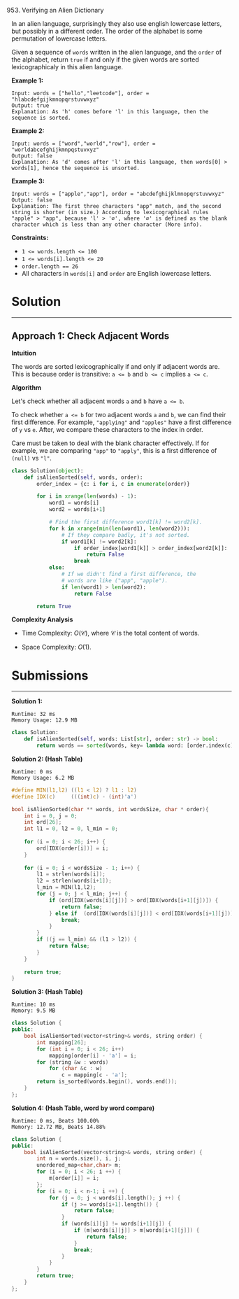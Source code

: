 953. Verifying an Alien Dictionary

In an alien language, surprisingly they also use english lowercase letters, but possibly in a different order. The order of the alphabet is some permutation of lowercase letters.

Given a sequence of `words` written in the alien language, and the `order` of the alphabet, return `true` if and only if the given words are sorted lexicographicaly in this alien language.

 

**Example 1:**
```
Input: words = ["hello","leetcode"], order = "hlabcdefgijkmnopqrstuvwxyz"
Output: true
Explanation: As 'h' comes before 'l' in this language, then the sequence is sorted.
```

**Example 2:**
```
Input: words = ["word","world","row"], order = "worldabcefghijkmnpqstuvxyz"
Output: false
Explanation: As 'd' comes after 'l' in this language, then words[0] > words[1], hence the sequence is unsorted.
```

**Example 3:**
```
Input: words = ["apple","app"], order = "abcdefghijklmnopqrstuvwxyz"
Output: false
Explanation: The first three characters "app" match, and the second string is shorter (in size.) According to lexicographical rules "apple" > "app", because 'l' > '∅', where '∅' is defined as the blank character which is less than any other character (More info).
```

**Constraints:**

* `1 <= words.length <= 100`
* `1 <= words[i].length <= 20`
* `order.length == 26`
* All characters in `words[i]` and `order` are English lowercase letters.

# Solution
---
## Approach 1: Check Adjacent Words
**Intuition**

The words are sorted lexicographically if and only if adjacent words are. This is because order is transitive: `a <= b` and `b <= c` implies `a <= c`.

**Algorithm**

Let's check whether all adjacent words `a` and `b` have `a <= b`.

To check whether `a <= b` for two adjacent words `a` and `b`, we can find their first difference. For example, `"applying"` and `"apples"` have a first difference of `y` vs `e`. After, we compare these characters to the index in order.

Care must be taken to deal with the blank character effectively. If for example, we are comparing `"app"` to `"apply"`, this is a first difference of `(null)` vs `"l"`.

```python
class Solution(object):
    def isAlienSorted(self, words, order):
        order_index = {c: i for i, c in enumerate(order)}

        for i in xrange(len(words) - 1):
            word1 = words[i]
            word2 = words[i+1]

            # Find the first difference word1[k] != word2[k].
            for k in xrange(min(len(word1), len(word2))):
                # If they compare badly, it's not sorted.
                if word1[k] != word2[k]:
                    if order_index[word1[k]] > order_index[word2[k]]:
                        return False
                    break
            else:
                # If we didn't find a first difference, the
                # words are like ("app", "apple").
                if len(word1) > len(word2):
                    return False

        return True
```

**Complexity Analysis**

* Time Complexity: $O(\mathcal{C})$, where $\mathcal{C}$ is the total content of words.

* Space Complexity: $O(1)$.

# Submissions
---
**Solution 1:**
```
Runtime: 32 ms
Memory Usage: 12.9 MB
```
```python
class Solution:
    def isAlienSorted(self, words: List[str], order: str) -> bool:
        return words == sorted(words, key= lambda word: [order.index(c) for c in word])
```

**Solution 2: (Hash Table)**
```
Runtime: 0 ms
Memory Usage: 6.2 MB
```
```c
#define MIN(l1,l2) ((l1 < l2) ? l1 : l2)
#define IDX(c)     (((int)c) - (int)'a')

bool isAlienSorted(char ** words, int wordsSize, char * order){
    int i = 0, j = 0;
    int ord[26];
    int l1 = 0, l2 = 0, l_min = 0;
    
    for (i = 0; i < 26; i++) {
        ord[IDX(order[i])] = i;
    }
    
    for (i = 0; i < wordsSize - 1; i++) {
        l1 = strlen(words[i]);
        l2 = strlen(words[i+1]);
        l_min = MIN(l1,l2);
        for (j = 0; j < l_min; j++) {
            if (ord[IDX(words[i][j])] > ord[IDX(words[i+1][j])]) {
                return false;
            } else if  (ord[IDX(words[i][j])] < ord[IDX(words[i+1][j])]) {
                break;
            }
        }
        if ((j == l_min) && (l1 > l2)) {
            return false;
        }
    }
    
    return true;
}
```

**Solution 3: (Hash Table)**
```
Runtime: 10 ms
Memory: 9.5 MB
```
```c++
class Solution {
public:
    bool isAlienSorted(vector<string>& words, string order) {
        int mapping[26];
        for (int i = 0; i < 26; i++)
            mapping[order[i] - 'a'] = i;
        for (string &w : words)
            for (char &c : w)
                c = mapping[c - 'a'];
        return is_sorted(words.begin(), words.end());
    }
};
```

**Solution 4: (Hash Table, word by word compare)**
```
Runtime: 0 ms, Beats 100.00%
Memory: 12.72 MB, Beats 14.88%
```
```c++
class Solution {
public:
    bool isAlienSorted(vector<string>& words, string order) {
        int n = words.size(), i, j;
        unordered_map<char,char> m;
        for (i = 0; i < 26; i ++) {
            m[order[i]] = i;
        };
        for (i = 0; i < n-1; i ++) {
            for (j = 0; j < words[i].length(); j ++) {
                if (j >= words[i+1].length()) {
                    return false;
                }
                if (words[i][j] != words[i+1][j]) {
                    if (m[words[i][j]] > m[words[i+1][j]]) {
                        return false;
                    }
                    break;
                }
            }
        }
        return true;
    }
};
```
